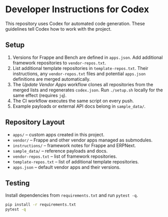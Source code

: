 # Developer Instructions for Codex

This repository uses Codex for automated code generation. These guidelines tell Codex how to work with the project.

## Setup

1. Versions for Frappe and Bench are defined in `apps.json`. Add additional
   framework repositories to `vendor-repos.txt`.
2. List additional template repositories in `template-repos.txt`. Their
    instructions, any `vendor-repos.txt` files and potential `apps.json`
    definitions are merged automatically.
3. The *Update Vendor Apps* workflow clones all repositories from the merged
    lists and regenerates `codex.json`. Run `./setup.sh` locally for the same
    effect (requires `jq`).
4. The CI workflow executes the same script on every push.
5. Example payloads or external API docs belong in `sample_data/`.

## Repository Layout

- `apps/` – custom apps created in this project.
- `vendor/` – Frappe and other vendor apps managed as submodules.
- `instructions/` – framework notes for Frappe and ERPNext.
- `sample_data/` – reference payloads and docs.
- `vendor-repos.txt` – list of framework repositories.
- `template-repos.txt` – list of additional template repositories.
- `apps.json` – default vendor apps and their versions.

## Testing

Install dependencies from `requirements.txt` and run `pytest -q`.

```bash
pip install -r requirements.txt
pytest -q
```
